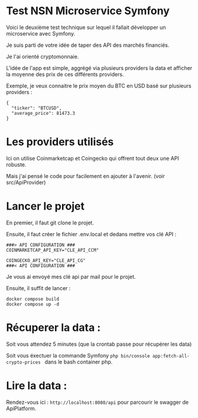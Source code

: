 # Test NSN Microservice Symfony

Voici le deuxième test technique sur lequel il fallait développer un microservice avec Symfony.

Je suis parti de votre idée de taper des API des marchés financiés.

Je l'ai orienté cryptomonnaie.

L'idée de l'app est simple, aggrégé via plusieurs providers la data et afficher la moyenne des prix de ces différents providers.

Exemple, je veux connaitre le prix moyen du BTC en USD basé sur plusieurs providers : 

```
{
  "ticker": "BTCUSD",
  "average_price": 81473.3
}
```

# Les providers utilisés

Ici on utilise Coinmarketcap et Coingecko qui offrent tout deux une API robuste.

Mais j'ai pensé le code pour facilement en ajouter à l'avenir. (voir src/ApiProvider)

# Lancer le projet

En premier, il faut git clone le projet.

Ensuite, il faut créer le fichier .env.local et dedans mettre vos clé API : 

```
###> API CONFIGURATION ###
COINMARKETCAP_API_KEY="CLE_API_CCM"

COINGECKO_API_KEY="CLE_API_CG"
###< API CONFIGURATION ###
```

Je vous ai envoyé mes clé api par mail pour le projet.

Ensuite, il suffit de lancer : 

```
docker compose build 
docker compose up -d
```

# Récuperer la data : 

Soit vous attendez 5 minutes (que la crontab passe pour récupérer les data)

Soit vous éxectuer la commande Symfony `php bin/console app:fetch-all-crypto-prices
` dans le bash container php.

# Lire la data : 

Rendez-vous ici : `http://localhost:8080/api` pour parcourir le swagger de ApiPlatform.
